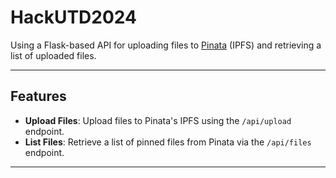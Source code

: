 # HackUTD2024
Using a Flask-based API for uploading files to [Pinata](https://www.pinata.cloud/) (IPFS) and retrieving a list of uploaded files.

---

## Features
- **Upload Files**: Upload files to Pinata's IPFS using the `/api/upload` endpoint.
- **List Files**: Retrieve a list of pinned files from Pinata via the `/api/files` endpoint.

---